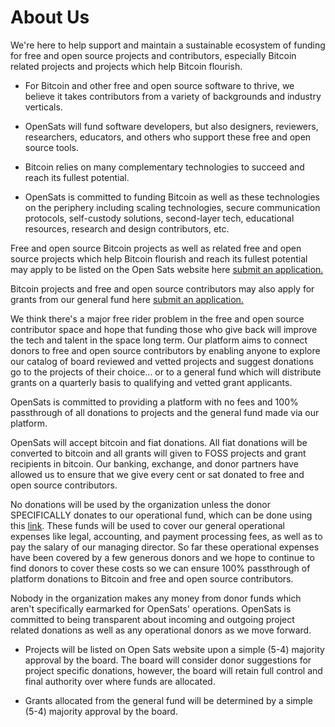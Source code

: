 # About Us

We&#39;re here to help support and maintain a sustainable ecosystem of funding for free and open source projects and contributors, especially Bitcoin related projects and projects which help Bitcoin flourish.

- For Bitcoin and other free and open source software to thrive, we believe it takes contributors from a variety of backgrounds and industry verticals.

- OpenSats will fund software developers, but also designers, reviewers, researchers, educators, and others who support these free and open source tools.

- Bitcoin relies on many complementary technologies to succeed and reach its fullest potential.

- OpenSats is committed to funding Bitcoin as well as these technologies on the periphery including scaling technologies, secure communication protocols, self-custody solutions, second-layer tech, educational resources, research and design contributors, etc.

Free and open source Bitcoin projects as well as related free and open source projects which help Bitcoin flourish and reach its fullest potential may apply to be listed on the Open Sats website here [submit an application.](http://opensats.org/apply)

Bitcoin projects and free and open source contributors may also apply for grants from our general fund here [submit an application.](http://opensats.org/apply)

We think there&#39;s a major free rider problem in the free and open source contributor space and hope that funding those who give back will improve the tech and talent in the space long term. Our platform aims to connect donors to free and open source contributors by enabling anyone to explore our catalog of board reviewed and vetted projects and suggest donations go to the projects of their choice... or to a general fund which will distribute grants on a quarterly basis to qualifying and vetted grant applicants.

OpenSats is committed to providing a platform with no fees and 100% passthrough of all donations to projects and the general fund made via our platform.

OpenSats will accept bitcoin and fiat donations. All fiat donations will be converted to bitcoin and all grants will given to FOSS projects and grant recipients in bitcoin. Our banking, exchange, and donor partners have allowed us to ensure that we give every cent or sat donated to free and open source contributors.

No donations will be used by the organization unless the donor SPECIFICALLY donates to our operational fund, which can be done using this [link](/?donate=ops). These funds will be used to cover our general operational expenses like legal, accounting, and payment processing fees, as well as to pay the salary of our managing director. So far these operational expenses have been covered by a few generous donors and we hope to continue to find donors to cover these costs so we can ensure 100% passthrough of platform donations to Bitcoin and free and open source contributors.

Nobody in the organization makes any money from donor funds which aren&#39;t specifically earmarked for OpenSats&#39; operations. OpenSats is committed to being transparent about incoming and outgoing project related donations as well as any operational donors as we move forward.

- Projects will be listed on Open Sats website upon a simple (5-4) majority approval by the board. The board will consider donor suggestions for project specific donations, however, the board will retain full control and final authority over where funds are allocated.

- Grants allocated from the general fund will be determined by a simple (5-4) majority approval by the board.
